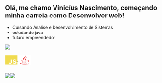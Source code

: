 ## Olá, me chamo Vinicíus Nascimento, começando minha carreia como Desenvolver web!
 - Cursando Analise e Desenvolvimento de Sistemas 
 - estudando java 
 - futuro empreendedor 
<div>
  <a href="https://github.com/Viniciiusna">
  <img height="180em" src="https://github-readme-stats.vercel.app/api?username=Viniciusna&show_icons=true&hide=contribs,prs&cache_seconds=86400&theme=github_dark" />
  
  </div>
  <div style="display: inline_block"><br> 
     <img align="center" alt="vini-Js" height="30" width="40" src="https://raw.githubusercontent.com/devicons/devicon/master/icons/javascript/javascript-plain.svg">
     <img align="center" alt="vin-Java" height="30" width="40" src="https://raw.githubusercontent.com/devicons/devicon/master/icons/java/java-plain.svg" />
          
  </div>
  
##
<div>
    <a href="https://www.instagram.com/viniciius_na/" target="_blank"><img src="https://img.shields.io/badge/-Instagram-%23E4405F?style=for-the-badge&logo=instagram&logoColor=white" target="_blank"></a
    <a href="https://www.linkedin.com/in/vin%C3%ADcius-nascimento-a47097252/" target="_blank"><img src="https://img.shields.io/badge/-LinkedIn-%230077B5?style=for-the-badge&logo=linkedin&logoColor=white" target="_blank">

</div>


